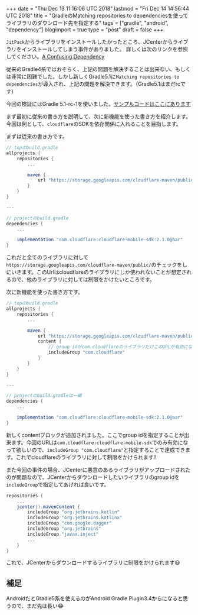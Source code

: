 +++
date = "Thu Dec 13 11:16:06 UTC 2018"
lastmod = "Fri Dec 14 14:56:44 UTC 2018"
title = "GradleのMatching repositories to dependenciesを使ってライブラリのダウンロード先を指定する"
tags = ["gradle", "android", "dependency"]
blogimport = true
type = "post"
draft = false
+++

`JitPack`からライブラリをインストールしたかったところ、JCenterからライブラリをインストールしてしまう事件がありました。
詳しくは次のリンクを参照してください。[A Confusing Dependency](https://blog.autsoft.hu/a-confusing-dependency/)

従来のGradle4系ではおそらく、上記の問題を解決することは出来ない、もしくは非常に困難でした。しかし新しくGradle5.1に`Matching repositories to dependencies`が導入され、上記の問題を解決できます。（Gradle5.1はまだrcです）

今回の検証にはGradle 5.1-rc-1を使いました。[サンプルコードはここにあります](https://github.com/satoshun-android-example/GradleDependencyMatchingExample)

まず最初に従来の書き方を説明して、次に新機能を使った書き方を紹介します。今回は例として、`cloudflare`のSDKを依存関係に入れることを目指します。

まずは従来の書き方です。

```groovy
// topのbuild.gradle
allprojects {
    repositories {
        ...

        maven {
            url "https://storage.googleapis.com/cloudflare-maven/public/"
        }
    }
}

---

// projectのbuild.gradle
dependencies {
    ...

    implementation "com.cloudflare:cloudflare-mobile-sdk:2.1.0@aar"
}
```

これだと全てのライブラリに対して `https://storage.googleapis.com/cloudflare-maven/public/`のチェックをしにいきます。このUrlはcloudflareのライブラリにしか使われないことが想定されるので、他のライブラリに対しては制限をかけたいところです。

次に新機能を使った書き方です。

```groovy
// topのbuild.gradle
allprojects {
    repositories {
        ...

        maven {
            url "https://storage.googleapis.com/cloudflare-maven/public/"
            content {
                // group idがcom.cloudflareのライブラリだけこのURLが有効になる
                includeGroup "com.cloudflare"
            }
        }
    }
}

---

// projectのbuild.gradleは一緒
dependencies {
    ...

    implementation "com.cloudflare:cloudflare-mobile-sdk:2.1.0@aar"
}
```

新しくcontentブロックが追加されました。ここでgroup idを指定することが出来ます。今回のURLは`com.cloudflare:cloudflare-mobile-sdk`でのみ有効になって欲しいので、`includeGroup "com.cloudflare"`と指定することで達成できます。これでcloudflareのライブラリに対して制限をかけられます!!

また今回の事件の場合、JCenterに悪意のあるライブラリがアップロードされたのが問題なので、JCenterからダウンロードしたいライブラリのgroup idを`includeGroup`で指定してあげれば良いです。

```groovy
repositories {
    ...
    jcenter().mavenContent {
        includeGroup "org.jetbrains.kotlin"
        includeGroup "org.jetbrains.kotlinx"
        includeGroup "com.google.dagger"
        includeGroup "org.jetbrains"
        includeGroup "javax.inject"
        ...
    }
}
```

これで、JCenterからダウンロードするライブラリに制限をかけられます😃

## 補足

AndroidだとGradle5系を使えるのがAndroid Gradle Plugin3.4からになると思うので、まだ先は長い😂
